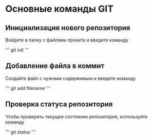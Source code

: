 # Основные команды GIT

## Инициализация нового репозитория

Войдите в папку с файлами проекта и введите команду

'''
    git init
'''

## Добавление файла в коммит

Создайте файл с нужным содержимым и введите команду

'''
    git add filename
'''    

## Проверка статуса репозитория

Чтобы проверить текущее состояние репозитория, используйте команду

'''
git status
'''